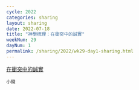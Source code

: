 ```yaml
---
cycle: 2022
categories: sharing
layout: sharing
date: 2022-07-18
title: "神學梳理：在衝突中的誠實"
weekNum: 29
dayNum: 1
permalink: /sharing/2022/wk29-day1-sharing.html
---
```


[在衝突中的誠實](https://eccseattle.github.io/media/sharing/2022/wk029/2022-07-18-bin.m4a)

`小錢`
